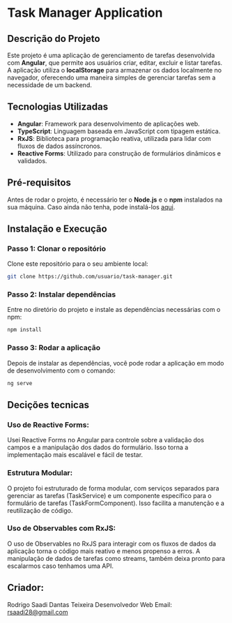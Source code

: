 # Task Manager Application

## Descrição do Projeto

Este projeto é uma aplicação de gerenciamento de tarefas desenvolvida com **Angular**, que permite aos usuários criar, editar, excluir e listar tarefas. A aplicação utiliza o **localStorage** para armazenar os dados localmente no navegador, oferecendo uma maneira simples de gerenciar tarefas sem a necessidade de um backend.

## Tecnologias Utilizadas

- **Angular**: Framework para desenvolvimento de aplicações web.
- **TypeScript**: Linguagem baseada em JavaScript com tipagem estática.
- **RxJS**: Biblioteca para programação reativa, utilizada para lidar com fluxos de dados assíncronos.
- **Reactive Forms**: Utilizado para construção de formulários dinâmicos e validados.

## Pré-requisitos

Antes de rodar o projeto, é necessário ter o **Node.js** e o **npm** instalados na sua máquina. Caso ainda não tenha, pode instalá-los [aqui](https://nodejs.org/).

## Instalação e Execução

### Passo 1: Clonar o repositório

Clone este repositório para o seu ambiente local:

```bash
git clone https://github.com/usuario/task-manager.git
```

### Passo 2: Instalar dependências

Entre no diretório do projeto e instale as dependências necessárias com o npm:

```bash
npm install
```

### Passo 3: Rodar a aplicação

Depois de instalar as dependências, você pode rodar a aplicação em modo de desenvolvimento com o comando:

```bash
ng serve
```

## Decições tecnicas

### Uso de Reactive Forms:

Usei Reactive Forms no Angular para controle sobre a validação dos campos e a manipulação dos dados do formulário. Isso torna a implementação mais escalável e fácil de testar.

### Estrutura Modular:

O projeto foi estruturado de forma modular, com serviços separados para gerenciar as tarefas (TaskService) e um componente específico para o formulário de tarefas (TaskFormComponent). Isso facilita a manutenção e a reutilização de código.

### Uso de Observables com RxJS:

O uso de Observables no RxJS para interagir com os fluxos de dados da aplicação torna o código mais reativo e menos propenso a erros. A manipulação de dados de tarefas como streams, também deixa pronto para escalarmos caso tenhamos uma API.

## Criador:

Rodrigo Saadi Dantas Teixeira
Desenvolvedor Web
Email: rsaadi28@gmail.com

